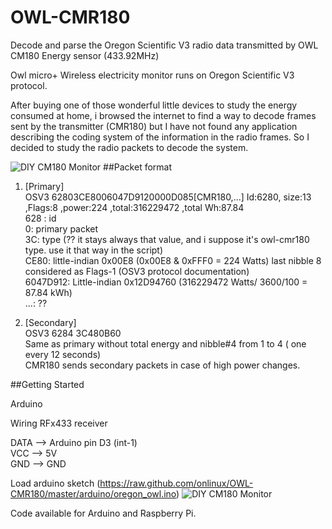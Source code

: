 # OWL-CMR180
Decode and parse the Oregon Scientific V3 radio data transmitted by  OWL CM180 Energy sensor (433.92MHz)

Owl micro+ Wireless electricity monitor runs on Oregon Scientific V3 protocol.

After buying one of those wonderful little devices to study the energy consumed at home, i browsed the internet to find a way to decode frames sent by the transmitter (CMR180) but I have not found any application describing the coding system of the information in the radio frames. So I decided to study the radio packets to decode the system.

![DIY CM180 Monitor ](https://raw.github.com/onlinux/OWL-CMR180/master/images/diy-owl-cm180.jpg)
##Packet format
1. [Primary] <br>
OSV3 62803CE8006047D9120000D085[CMR180,...] Id:6280, size:13 ,Flags:8 ,power:224 ,total:316229472 ,total Wh:87.84<BR>
628 : id<BR>
0: primary packet<BR>
3C: type (?? it stays always that value,  and i suppose it's owl-cmr180 type. use it that way in the script)<BR>
CE80: little-indian 0x00E8 (0x00E8 & 0xFFF0 = 224 Watts) last nibble 8 considered as Flags-1 (OSV3 protocol documentation)<BR>
6047D912: Little-indian 0x12D94760 (316229472 Watts/ 3600/100 = 87.84 kWh)<BR>
...: ??<BR>

1. [Secondary]<BR>
OSV3 6284 3C480B60 <BR>
Same as primary without total energy and nibble#4 from 1 to 4 ( one every 12 seconds)<BR>
CMR180 sends secondary packets in case of high power changes.<BR>

##Getting Started

Arduino

Wiring RFx433 receiver
 
 DATA  --> Arduino pin D3 (int-1) <BR>
 VCC   --> 5V <BR>
 GND   --> GND <BR>
 
 Load arduino sketch (https://raw.github.com/onlinux/OWL-CMR180/master/arduino/oregon_owl.ino)
 ![DIY CM180 Monitor ](https://raw.github.com/onlinux/OWL-CMR180/master/images/oregon_owl_serial_output.png)
 
Code available for Arduino and Raspberry Pi.
